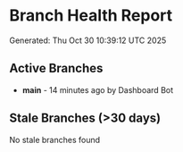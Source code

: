 # Branch Health Report
Generated: Thu Oct 30 10:39:12 UTC 2025

## Active Branches
- **main** - 14 minutes ago by Dashboard Bot

## Stale Branches (>30 days)
No stale branches found
